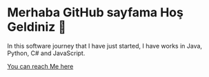 <h1>Merhaba GitHub sayfama Hoş Geldiniz 👋</h1>
<p>
  In this software journey that I have just started, I have works in Java, Python, C# and JavaScript.
</p>
<a href="https://www.linkedin.com/in/myk1988/" title="MYK">You can reach Me here</a>

<!--
**MYK1988/MYK1988** is a ✨ _special_ ✨ repository because its `README.md` (this file) appears on your GitHub profile.

Here are some ideas to get you started:

- 🔭 I’m currently working on ...
- 🌱 I’m currently learning ...
- 👯 I’m looking to collaborate on ...
- 🤔 I’m looking for help with ...
- 💬 Ask me about ...
- 📫 How to reach me: ...
- 😄 Pronouns: ...
- ⚡ Fun fact: ...
-->
